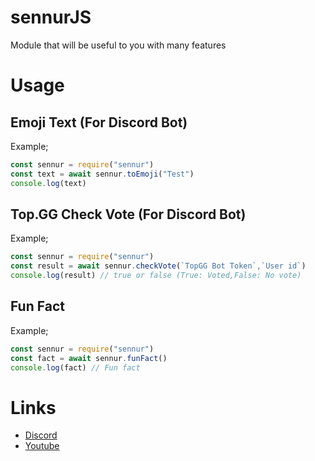 # sennurJS
Module that will be useful to you with many features

# Usage
## Emoji Text (For Discord Bot)
Example;
``` js
const sennur = require("sennur")
const text = await sennur.toEmoji("Test")
console.log(text)
``` 
## Top.GG Check Vote (For Discord Bot)
Example;
``` js
const sennur = require("sennur")
const result = await sennur.checkVote(`TopGG Bot Token`,`User id`)
console.log(result) // true or false (True: Voted,False: No vote)
```

## Fun Fact
Example;
```js
const sennur = require("sennur")
const fact = await sennur.funFact()
console.log(fact) // Fun fact
```

# Links
- [Discord](https://discord.gg/kkg8BmPU59)
- [Youtube](https://www.youtube.com/channel/UCakcpjCJKKAJ-6B-fzjnVyA)
